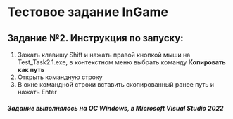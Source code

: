 # Тестовое задание InGame
## Задание №2. Инструкция по запуску:
1. Зажать клавишу Shift и нажать правой кнопкой мыши на Test_Task2.1.exe, в контекстном меню выбрать команду **Копировать как путь**
2. Открыть командную строку
3. В окне командной строки вставить скопированный ранее путь и нажать Enter

##### Задание выполнялось на OC Windows, в Microsoft Visual Studio 2022
